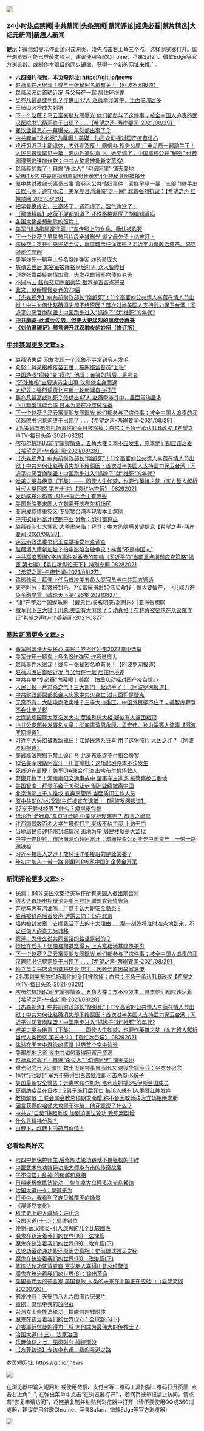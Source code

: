 ![](https://raw.githubusercontent.com/fqnews/bnews/master/64photo/fqnews-qr.jpg)

<div id="tt">
<h3>24小时热点禁闻|<a href="#%E4%B8%AD%E5%85%B1%E7%A6%81%E9%97%BB%E6%9B%B4%E5%A4%9A%E6%96%87%E7%AB%A0">中共禁闻</a>|<a href="#%E5%9B%BE%E7%89%87%E6%96%B0%E9%97%BB%E6%9B%B4%E5%A4%9A%E6%96%87%E7%AB%A0">头条禁闻</a>|<a href="#%E6%96%B0%E9%97%BB%E8%AF%84%E8%AE%BA%E6%9B%B4%E5%A4%9A%E6%96%87%E7%AB%A0">禁闻评论|<a href="#%E5%BF%85%E7%9C%8B%E7%BB%8F%E5%85%B8%E5%A5%BD%E6%96%87">经典必看|<a href="/video.md#%E7%A6%81%E7%89%87%E7%B2%BE%E9%80%89">禁片精选</a>|<a href="https://github.com/fqnews/djy/blob/master/gb/nf1351518.md#1">大纪元新闻</a>|<a href="https://github.com/fqnews/ntdtv/blob/master/gb/prog204.md#1">新唐人新闻</a></h3>
<div><b>提示：</b>微信如提示停止访问该网页，须先点击右上角三个点，选择浏览器打开。国产浏览器可能已屏蔽本项目，建议使用谷歌Chrome、苹果Safari、微软Edge等官方浏览器。或<a href="https://github.com/fqnews/bnews/blob/master/%E5%88%B6%E4%BD%9Cgit%E7%A6%81%E9%97%BB%E9%95%9C%E5%83%8F.md">制作本项目的同步镜像</a>，获得一个新的网址来推广。</div>
<ul>
<li><b><a href="http://d1.bdrive.tk/64.mp4" target="_blank">六四图片视频</a>，本页短网址: https://git.io/jnews</b></li>
<li><a href="/topimagenews/20210829/1615244.md">赵薇事件水很深！或与一张秘密名单有关！【阿波罗网报道】</a></li>
<li><a href="/topimagenews/20210829/1615231.md">赵薇风波后首晒近况 与父母在一起 居住环境差</a></li>
<li><a href="/cbnews/20210829/1615393.md">吴亦凡最高或判死？传供出47人 赵薇牵涉其中，里面导演居多</a></li>
<li><a href="/comments/20210829/1615214.md">王岐山必将成为刺猬！</a></li>
<li><a href="/comments/20210829/1615358.md">下一个赵薇？马云富豪朋友圈曝光 他们都参与了这件事；被全中国人追责的武汉医院书记蔡莉终于出现了......【希望之声-两岸要闻-2021/08/29】</a></li>
<li><a href="/cnnews/20210829/1615128.md">餐饮业最恶心一幕曝光，果然都出事了？</a></li>
<li><a href="/topimagenews/20210829/1615188.md">中共弃单“复必泰”内幕曝！美媒：怕民众动摇对国产疫苗信心</a></li>
<li><a href="/bannedvideo/20210829/1615303.md">呼吁习近平主动退休，大外宣造反！ 网信办 税务总局 广电总局一起动手了！人民日报现罕见一幕！海内外追讨声中，她平调了；中国高校公开“秘密” 付费刷课帮逃课加作弊；中共大整肃被批新文革KA</a></li>
<li><a href="/comments/20210829/1615266.md">赵薇真的栽了！自爆“杀过人” “勾结阿里” 铺天盖地</a></li>
<li><a href="/baitai/20210829/1615168.md">受贿4.6亿 中央巡视组原副组长董宏4个神秘身份被揭开</a></li>
<li><a href="/bannedvideo/20210829/1615349.md">原中共财政部长离奇出事 曾卷入公共情妇事件；官媒罕见一幕：三部门联手出击娱乐圈；遵守承诺！美军舰台湾海峡”走一圈" 北京强烈抗议；【希望之声 红朝禁闻 2021:08:28】</a></li>
<li><a href="/health/20210829/1615203.md">把早餐换成它，三高降了，肾不虚了，湿气也没了！</a></li>
<li><a href="/comments/20210829/1615204.md">【微博精粹】赵薇下架都知道了 还珠格格吓尿了胡编知道吗</a></li>
<li><a href="/yule/20210829/1615132.md">各国大佬最想删除的照片！</a></li>
<li><a href="/baitai/20210829/1615161.md">美军“机场抱阿富汗婴儿”宣传照上的女兵，确认被炸死</a></li>
<li><a href="/yule/20210830/1615462.md">下一个赵薇？男星节目片段全被删光 爆父母欠债上亿被盯上</a></li>
<li><a href="/bannedvideo/20210829/1615341.md">陈破空：突开中央民族会议，再度暗示汪洋接班？习近平力保政治遗产。李克强地位显眼</a></li>
<li><a href="/topimagenews/20210829/1615436.md">美军炸死一辆车上多名IS炸弹客 炸药量庞大</a></li>
<li><a href="/lifebaike/20210829/1615224.md">慈禧去世后 其密室被隆裕皇后打开 众人皆瞠目</a></li>
<li><a href="/yule/20210829/1615228.md">51岁张嘉益疑病情加重，头发花白背影佝偻似老头</a></li>
<li><a href="/yule/20210829/1615389.md">不只马云 赵薇交友圈超豪华 根本是首富点将录</a></li>
<li><a href="/funmedia/20210829/1615191.md">此文，献给慢慢变老的70后</a></li>
<li><a href="/comments/20210829/1615308.md">【杰森视角】中共前财政部长“烧纸死”！11个高官的公共情人李薇在情人节出狱！中共为何让赵薇消失却不给原因？首次过半美国人支持武力保卫台湾！习近平讨厌官商联盟！中国跑步进入“抓辫子”就“社死”的年代?</a></li>
<li><b><a href="/comments/20200211/1275071.md" target="_blank">中共肺炎-此波会过去，但更大更猛烈的瘟疫会再来</a></b></li>
<li><b><a href="/comments/20200207/1272816.md" target="_blank">《刘伯温碑记》预言避开武汉肺炎的妙招（修订版）</a></b></li>
</ul>
</div>

<div class="catlist">
<h3><a href="/cbnews/" target="_blank">中共禁闻</a><span><a href="/cbnews/" target="_blank" rel="nofollow">更多文章>></a></span></h3>
<ul>
<li><a href="/cbnews/20210830/1615507.md" target="_blank">赵薇消失后 网友发现一个现象不寻常到令人发毛</a></li>
<li><a href="/cbnews/20210830/1615506.md" target="_blank">众怒：母亲接种疫苗去世，被网络监督员“上班”</a></li>
<li><a href="/cbnews/20210830/1615459.md" target="_blank">中国游戏“瘟疫”变“痔疮” 他叹：苦笑的背后，是悲哀</a></li>
<li><a href="/cbnews/20210830/1615453.md" target="_blank">“还珠格格”主要演员全出事 仅剩他全身而退</a></li>
<li><a href="/cbnews/20210830/1615452.md" target="_blank">大纪元：强烈谴责北京新一轮新闻自由打压</a></li>
<li><a href="/cbnews/20210829/1615393.md" target="_blank">吴亦凡最高或判死？传供出47人 赵薇牵涉其中，里面导演居多</a></li>
<li><a href="/cbnews/20210829/1615382.md" target="_blank">中共频繁挑衅台湾 日本为潜在冲突做准备</a></li>
<li><a href="/comments/20210829/1615358.md" target="_blank">下一个赵薇？马云富豪朋友圈曝光 他们都参与了这件事；被全中国人追责的武汉医院书记蔡莉终于出现了&#8230;&#8230;【希望之声-两岸要闻-2021/08/29】</a></li>
<li><a href="/comments/20210829/1615310.md" target="_blank">2名策划喀布尔机场事件的头目被除掉；白宫：不急于承认TLB政权【希望之声TV-每日头条-2021-0828】</a></li>
<li><a href="/comments/20210829/1615309.md" target="_blank">喀布尔机场BZ前早掌握情资，五角大楼：本不应发生，原本他们都应该活着【希望之声-午夜新闻-2021/08/28】</a></li>
<li><a href="/comments/20210829/1615308.md" target="_blank">【杰森视角】中共前财政部长“烧纸死”！11个高官的公共情人李薇在情人节出狱！中共为何让赵薇消失却不给原因？首次过半美国人支持武力保卫台湾！习近平讨厌官商联盟！中国跑步进入“抓辫子”就“社死”的年代?</a></li>
<li><a href="/comments/20210829/1615300.md" target="_blank">唯美之灵与佛意（下集）—— 即使人生如梦，也要作英雄之梦（东方哲人解析当代人类困惑  第五十讲）【袁红冰杏坛】 08292021</a></li>
<li><a href="/cbnews/20210829/1615139.md" target="_blank">发动喀布尔恐袭 ISIS-K背后金主有哪些</a></li>
<li><a href="/cbnews/20210829/1615138.md" target="_blank">美国务院要求国人立刻离开喀布尔机场区</a></li>
<li><a href="/cbnews/20210828/1615057.md" target="_blank">亚洲成疫情重灾区 专家赞台湾再现零本土病例</a></li>
<li><a href="/cbnews/20210828/1615045.md" target="_blank">中共欲藉阿富汗控制中亚 分析：恐打错算盘</a></li>
<li><a href="/comments/20210828/1615030.md" target="_blank">赵薇疑涉七大罪状 大整肃来临；拜登﹕中方仍隐瞒关键信息【希望之声-两岸要闻-2021/08/28】</a></li>
<li><a href="/cbnews/20210828/1614998.md" target="_blank">连云港政法委书记王立斌接受审查调查</a></li>
<li><a href="/cbnews/20210828/1614935.md" target="_blank">赵薇爆入籍新加坡？拍电影陷台独争议！挨轰“不是中国人”</a></li>
<li><a href="/comments/20210828/1614906.md" target="_blank">中共高度警惕V字旅事件对香港的影响（习近平的“当前重点问题应变策略”揭密   第七讲）【袁红冰纵论天下】特别专题 08282021</a></li>
<li><a href="/comments/20210828/1614894.md" target="_blank">【希望之声-午夜新闻-2021/08/27】</a></li>
<li><a href="/cbnews/20210828/1614887.md" target="_blank">路透独家！拜登上任后首次美五角大厦官员与中共军方通话</a></li>
<li><a href="/cbnews/20210828/1614845.md" target="_blank">天亮时分：赵薇被封杀，7位富豪捐出50亿买命钱；恒大要破产，中共竭力避免金融暴雷（政论天下第496集 20210827）</a></li>
<li><a href="/cbnews/20210828/1614762.md" target="_blank">“谁”在整治中国娱乐圈 （戴忠仁/矢板明夫/赵思乐）|亚洲很想聊</a></li>
<li><a href="/comments/20210828/1614838.md" target="_blank">撤军犯下三大错！川总:美国有大麻烦了；动真格！布林肯被要求在众议院作证“希望之声tv-北美新闻-2021-0827”</a></li>

</ul>
</div>
<div class="catlist">
<h3><a href="/topimagenews/" target="_blank">图片新闻</a><span><a href="/topimagenews/" target="_blank" rel="nofollow">更多文章>></a></span></h3>
<ul>
<li><a href="/topimagenews/20210830/1615463.md" target="_blank">撤军阿富汗大失民心 美民主党担忧冲击2022期中选举</a></li>
<li><a href="/topimagenews/20210829/1615436.md" target="_blank">美军炸死一辆车上多名IS炸弹客 炸药量庞大</a></li>
<li><a href="/topimagenews/20210829/1615244.md" target="_blank">赵薇事件水很深！或与一张秘密名单有关！【阿波罗网报道】</a></li>
<li><a href="/topimagenews/20210829/1615231.md" target="_blank">赵薇风波后首晒近况 与父母在一起 居住环境差</a></li>
<li><a href="/topimagenews/20210829/1615188.md" target="_blank">中共弃单“复必泰”内幕曝！美媒：怕民众动摇对国产疫苗信心</a></li>
<li><a href="/topimagenews/20210828/1614965.md" target="_blank">人民日报一片肃杀之气！三大部门一起动手了！【阿波罗网报道】</a></li>
<li><a href="/topimagenews/20210828/1614919.md" target="_blank">中共财政部原部长金人庆家中失火身亡 过火面积是疑点</a></li>
<li><a href="/topimagenews/20210827/1614548.md" target="_blank">无奇不有，大陆电商敢卖啥？三座大山重压，中国外贸挺不住了；美智库拜登不会让步关税</a></li>
<li><a href="/topimagenews/20210827/1614476.md" target="_blank">大连凯旋国际大厦突发大火 蔓延整栋大楼 疑似有人被困楼顶</a></li>
<li><a href="/topimagenews/20210827/1614355.md" target="_blank">中共公安部长发署名文章：彻底肃清周永康、孟宏伟、孙力军等人流毒【阿波罗网报道】</a></li>
<li><a href="/topimagenews/20210827/1614310.md" target="_blank">习近平大失招被政敌抓住！江泽民派系狂喜 用了这张照片 大凶之兆？【阿波罗网报道】</a></li>
<li><a href="/topimagenews/20210827/1614206.md" target="_blank">美最高法院挡下禁止逼迁令 允房东驱逐不付租金房客</a></li>
<li><a href="/topimagenews/20210827/1614205.md" target="_blank">12名美军魂断阿富汗！川普痛批：这场悲剧原本不该发生</a></li>
<li><a href="/topimagenews/20210827/1614006.md" target="_blank">死线迫在眉睫！美军CIA联合行动 出喀布尔机场救人</a></li>
<li><a href="/topimagenews/20210827/1613978.md" target="_blank">警察开枪了！河南南阳交通事故中 肇事车主逃逸 被警察枪击倒地</a></li>
<li><a href="/topimagenews/20210827/1613928.md" target="_blank">美国智库：拜登不会于关税让步 制造业续撤离中国</a></li>
<li><a href="/topimagenews/20210826/1613688.md" target="_blank">北京海淀上千人维权 直奔房管所 当面质问工作人员</a></li>
<li><a href="/topimagenews/20210826/1613619.md" target="_blank">原中共610办公室副主任被宣布逮捕！【阿波罗网报道】</a></li>
<li><a href="/topimagenews/20210826/1613233.md" target="_blank">67岁王健林经历了什么？瘦得皮包骨</a></li>
<li><a href="/topimagenews/20210826/1613193.md" target="_blank">华尔街“老行尊”与京官会晤 中美贸战现曙光？ 恐言之尚早</a></li>
<li><a href="/topimagenews/20210825/1612927.md" target="_blank">江西南昌数百名大学生暑假打工 老板不给工资 上访无门</a></li>
<li><a href="/topimagenews/20210825/1612918.md" target="_blank">当地居民自述扬州封城情况 画地为牢 居民楼就是大监狱</a></li>
<li><a href="/topimagenews/20210824/1612393.md" target="_blank">中共一停印钞，市场崩溃恐超阿富汗；澳洲投资公司卖光中国资产；一带一路踢铁板</a></li>
<li><a href="/topimagenews/20210824/1612385.md" target="_blank">习近平接班人之谜！放风汪洋要接班的是此常委？</a></li>
<li><a href="/topimagenews/20210823/1611841.md" target="_blank">年初才加入一带一路 刚果叫停6家中国矿企黄金开采</a></li>

</ul>
</div>
<div class="catlist">
<h3><a href="/comments/" target="_blank">新闻评论</a><span><a href="/comments/" target="_blank" rel="nofollow">更多文章>></a></span></h3>
<ul>
<li><a href="/comments/20210830/1615511.md" target="_blank">民调：84%美民众支持美军在所有美国人撤出前留阿</a></li>
<li><a href="/comments/20210830/1615495.md" target="_blank">德大选首场电视辩论会周日登场 联盟党选情告急</a></li>
<li><a href="/comments/20210830/1615486.md" target="_blank">奔驰车内有汽油味，厂商不认为是安全隐患？</a></li>
<li><a href="/comments/20210830/1615475.md" target="_blank">赵薇被封杀后首发声 透露去向：仍在北京</a></li>
<li><a href="/comments/20210830/1615458.md" target="_blank">墙内被封文章：支撑我活下去的十大理由……那一刻终将准时准点地到来，不以任何人的意志为转移</a></li>
<li><a href="/comments/20210830/1615444.md" target="_blank">章泽：为什么说共同富裕的路径是错的？</a></li>
<li><a href="/comments/20210830/1615443.md" target="_blank">惊险在后头！洛阳暴雨道路塌方 上方高楼地基隐患无穷</a></li>
<li><a href="/comments/20210829/1615358.md" target="_blank">下一个赵薇？马云富豪朋友圈曝光 他们都参与了这件事；被全中国人追责的武汉医院书记蔡莉终于出现了&#8230;&#8230;【希望之声-两岸要闻-2021/08/29】</a></li>
<li><a href="/comments/20210829/1615351.md" target="_blank">独立英文书店清明堂将结业 店主：因政治原因举家离港</a></li>
<li><a href="/comments/20210829/1615310.md" target="_blank">2名策划喀布尔机场事件的头目被除掉；白宫：不急于承认TLB政权【希望之声TV-每日头条-2021-0828】</a></li>
<li><a href="/comments/20210829/1615309.md" target="_blank">喀布尔机场BZ前早掌握情资，五角大楼：本不应发生，原本他们都应该活着【希望之声-午夜新闻-2021/08/28】</a></li>
<li><a href="/comments/20210829/1615308.md" target="_blank">【杰森视角】中共前财政部长“烧纸死”！11个高官的公共情人李薇在情人节出狱！中共为何让赵薇消失却不给原因？首次过半美国人支持武力保卫台湾！习近平讨厌官商联盟！中国跑步进入“抓辫子”就“社死”的年代?</a></li>
<li><a href="/comments/20210829/1615300.md" target="_blank">唯美之灵与佛意（下集）—— 即使人生如梦，也要作英雄之梦（东方哲人解析当代人类困惑  第五十讲）【袁红冰杏坛】 08292021</a></li>
<li><a href="/comments/20210829/1615279.md" target="_blank">体验在天空中游泳的感觉 世界首个空中泳池</a></li>
<li><a href="/comments/20210829/1615267.md" target="_blank">美国战地记者 谈中共如何取得阿富汗资源</a></li>
<li><a href="/comments/20210829/1615266.md" target="_blank">赵薇真的栽了！自爆“杀过人” “勾结阿里” 铺天盖地</a></li>
<li><a href="/comments/20210829/1615265.md" target="_blank">重光纪念日 76 周年 数十市民领事冒雨出席 退役华籍英兵：尽本分纪念</a></li>
<li><a href="/comments/20210829/1615264.md" target="_blank">拜登“开绿灯” 军方不需得到白宫批准即可击杀IS-K份子</a></li>
<li><a href="/comments/20210829/1615263.md" target="_blank">美国最新安全警告：远离喀布尔机场 塔利班抓捕6名伊斯兰国成员</a></li>
<li><a href="/comments/20210829/1615262.md" target="_blank">莫德纳疫苗在日本：2男子施打后死亡 每18人就有1人手臂红肿发痒</a></li>
<li><a href="/comments/20210829/1615261.md" target="_blank">教协解散 工联会属会教总预期求助增 称不会因教师政治立场拒绝求助</a></li>
<li><a href="/comments/20210829/1615247.md" target="_blank">因言获罪的哈师大教师于琳琦：他究竟说了什么？</a></li>
<li><a href="/comments/20210829/1615242.md" target="_blank">中共以“自焚”挑起仇恨 加剧迫害法轮功 致死案剧增</a></li>
<li><a href="/comments/20210829/1615239.md" target="_blank">什么是精神分裂？</a></li>
<li><a href="/comments/20210829/1615238.md" target="_blank">白萝卜，红萝卜的药用价值！</a></li>

</ul>
</div>

<div class="catlist">
<h3>必看经典好文</h3>
<ul>
<li><a href="/comments/20200926/1403542.md" target="_blank">六四中他保护师生 后修炼法轮功铸就不畏强权的丰碑</a></li>
<li><a href="/comments/20210810/1603664.md" target="_blank">中医武术气功特异功能大师李有甫的传奇故事</a></li>
<li><a href="/comments/20190427/1119935.md" target="_blank">子不语怪力乱神 的新解和真相</a></li>
<li><a href="/comments/20200531/1337359.md" target="_blank">日料老板修炼法轮功 三位加拿大总理多次光临餐馆</a></li>
<li><a href="/cbnews/20180307/911097.md" target="_blank">治国大道(一)：皇道无为</a></li>
<li><a href="/comments/20201015/1414242.md" target="_blank">打坐中，我看到了庞贝城覆灭的场景</a></li>
<li><a href="/comments/20200521/783167.md" target="_blank">《漫谈党文化》</a></li>
<li><a href="/comments/20200605/783246.md" target="_blank">科学史上的大骗局：进化论</a></li>
<li><a href="/comments/20201110/1428674.md" target="_blank">治国大道(十七)：思维错位</a></li>
<li><a href="/comments/20200620/1347687.md" target="_blank">仲明-武汉肺炎-引人深思的几个比较图表</a></li>
<li><a href="/topimagenews/20180615/958090.md" target="_blank">魔鬼在统治着我们的世界(16)：法律篇</a></li>
<li><a href="/comments/20180716/972458.md" target="_blank">魔鬼在统治着我们的世界(19)：教育篇(下)</a></li>
<li><a href="/tculture/20121025/73069.md" target="_blank">法轮功宿命通功能还原历史真相：史前地球毁灭之秘</a></li>
<li><a href="/topimagenews/20180602/951960.md" target="_blank">魔鬼在统治着我们的世界(13)：政治篇(下)</a></li>
<li><a href="/comments/20210312/1502969.md" target="_blank">修炼法轮功驼背变直 百岁老人喜得川普总统贺信</a></li>
<li><a href="/topimagenews/20180524/947358.md" target="_blank">魔鬼在统治着我们的世界(6)：输出革命</a></li>
<li><a href="/bannedvideo/20210227/1495046.md" target="_blank">美国最伟大的预言家 美国衰败 人类的未来在中国正在应验中（启明笑谈20200720）</a></li>
<li><a href="/comments/20200604/783200.md" target="_blank">怒发冲冠：天安门八九六四图片纪录片</a></li>
<li><a href="/comments/20200717/1362287.md" target="_blank">重磅：警惕中共的超限战</a></li>
<li><a href="/cbnews/20200610/1342772.md" target="_blank">台湾女士修炼法轮功：摆脱假宗教附体</a></li>
<li><a href="/comments/20181224/1052333.md" target="_blank">魔鬼在统治着我们的世界(27)：全球野心(下)</a></li>
<li><a href="/comments/20200622/1346846.md" target="_blank">迫害耶稣信徒的得力干将  为何成为最伟大的传教士？</a></li>
<li><a href="/cbnews/20180319/916654.md" target="_blank">治国大道(十三)：法家治国</a></li>
<li><a href="/tculture/20190101/792550.md" target="_blank">乐舞仙踪之七：巫风时兴 神迹渐没</a></li>
<li><a href="/comments/20210804/1600181.md" target="_blank">【方菲访谈】专访李有甫：我的寻道之路</a></li>

</ul>
</div>

本页短网址: https://git.io/jnews

![](https://raw.githubusercontent.com/fqnews/bnews/master/64photo/fqnews-qr.jpg)

在浏览器中输入短网址 或使用微信、支付宝等二维码工具扫描二维码打开页面, 点击右上角"...", 在弹出菜单中点击“在浏览器打开”； 若网页被举报禁止访问，请点击“恢复申请访问”，将链接复制并粘贴到浏览器中打开（请不要使用QQ或360浏览器，建议使用谷歌Chrome、苹果Safari、微软Edge等官方浏览器）

![](https://raw.githubusercontent.com/fqnews/bnews/master/64photo/wx.jpg)